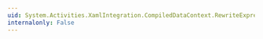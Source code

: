```yaml
---
uid: System.Activities.XamlIntegration.CompiledDataContext.RewriteExpressionTree(System.Linq.Expressions.Expression)
internalonly: False
---
```

